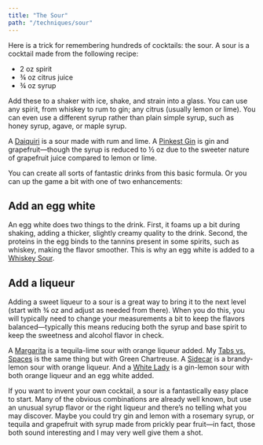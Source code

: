 ```yaml
---
title: "The Sour"
path: "/techniques/sour"
---
```


Here is a trick for remembering hundreds of cocktails: the sour. A sour is a cocktail made from the following recipe:

* 2 oz spirit
* ¾ oz citrus juice
* ¾ oz syrup

Add these to a shaker with ice, shake, and strain into a glass. You can use any spirit, from whiskey to rum to gin; any citrus (usually lemon or lime). You can even use a different syrup rather than plain simple syrup, such as honey syrup, agave, or maple syrup.

A [Daiquiri](/drinks/daiquiri/) is a sour made with rum and lime. A [Pinkest Gin](/drinks/pinkest-gin/) is gin and grapefruit—though the syrup is reduced to ½ oz due to the sweeter nature of grapefruit juice compared to lemon or lime.

You can create all sorts of fantastic drinks from this basic formula. Or you can up the game a bit with one of two enhancements:

## Add an egg white

An egg white does two things to the drink. First, it foams up a bit during shaking, adding a thicker, slightly creamy quality to the drink. Second, the proteins in the egg binds to the tannins present in some spirits, such as whiskey, making the flavor smoother. This is why an egg white is added to a [Whiskey Sour](/drinks/maple-bourbon-sour/).

## Add a liqueur

Adding a sweet liqueur to a sour is a great way to bring it to the next level (start with ¾ oz and adjust as needed from there). When you do this, you will typically need to change your measurements a bit to keep the flavors balanced—typically this means reducing both the syrup and base spirit to keep the sweetness and alcohol flavor in check.

A [Margarita](/drinks/margarita/) is a tequila-lime sour with orange liqueur added. My [Tabs vs. Spaces](/drinks/tabs-vs-spaces/) is the same thing but with Green Chartreuse. A [Sidecar](/drinks/sidecar/) is a brandy-lemon sour with orange liqueur. And a [White Lady](/drinks/white-lady/) is a gin-lemon sour with both orange liqueur and an egg white added.

If you want to invent your own cocktail, a sour is a fantastically easy place to start. Many of the obvious combinations are already well known, but use an unusual syrup flavor or the right liqueur and there’s no telling what you may discover. Maybe you could try gin and lemon with a rosemary syrup, or tequila and grapefruit with syrup made from prickly pear fruit—in fact, those both sound interesting and I may very well give them a shot.
